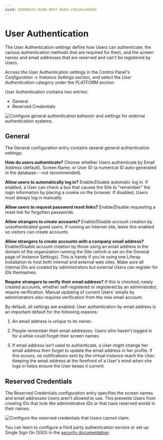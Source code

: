 ```yaml
---
uuid: 8d985b23-4e66-4697-86b4-c56a5ee3656d
---
```

#  User Authentication

The User Authentication settings define how Users can authenticate, the various authentication methods that are required for them, and the screen names and email addresses that are reserved and can't be registered by Users. 

Access the User Authentication settings in the Control Panel's *Configuration* &rarr; *Instance Settings* section, and select the *User Authentication* category under the *PLATFORM* section. 

User Authentication contains two entries:

* General
* Reserved Credentials

![Configure general authentication behavior and settings for external authentication systems.](./user-authentication/images/01.png)

## General

The General configuration entry contains several general authentication settings:

**How do users authenticate?** Choose whether Users authenticate by Email Address (default), Screen Name, or User ID (a numerical ID auto-generated in the database---not recommended).

**Allow users to automatically log in?** Enable/Disable automatic log in. If enabled, a User can check a box that causes the Site to "remember" the login information by placing a cookie on the browser. If disabled, Users must always log in manually.

**Allow users to request password reset links?** Enable/Disable requesting a reset link for forgotten passwords.

**Allow strangers to create accounts?** Enable/Disable account creation by unauthenticated guest users. If running an Internet site, leave this enabled so visitors can create accounts. 

**Allow strangers to create accounts with a company email address?** Enable/Disable account creation by those using an email address in the domain of the organization running the Site (which is set on the General page of Instance Settings). This is handy if you're using one Liferay installation to host both internal and external web sites. Make sure all internal IDs are created by administrators but external Users can register for IDs themselves.

**Require strangers to verify their email address?** If this is checked, newly created accounts, whether self-registered or registered by an administrator, require verification. Manual updating of current Users' emails by administrators also requires verification from the new email account.

By default, all settings are enabled. User authentication by email address is an important default for the following reasons:

1. An email address is unique to its owner.

1. People remember their email addresses. Users who haven't logged in for a while could forget their screen names.

1. If email address isn't used to authenticate, a User might change her email address then forget to update the email address in her profile. If this occurs, no notifications sent by the virtual instance reach the User. Keeping the email address at the forefront of a User's mind when she logs in helps ensure the User keeps it current. 

## Reserved Credentials

The Reserved Credentials configuration entry specifies the screen names and email addresses Users aren't allowed to use. This prevents Users from creating IDs that look like administrative IDs or that have reserved words in their names. 

![Configure the reserved credentials that Users cannot claim.](./user-authentication/images/02.png)

You can learn to configure a third party authentication service or set up Single Sign On (SSO) in the [security documentation](../../../installation-and-upgrades/securing_liferay.html).

